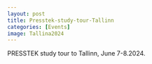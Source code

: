 ```yaml
---
layout: post
title: Presstek-study-tour-Tallinn
categories: [Events]
image: Tallina2024
---
```

PRESSTEK study tour to Tallinn, June 7-8.2024.
